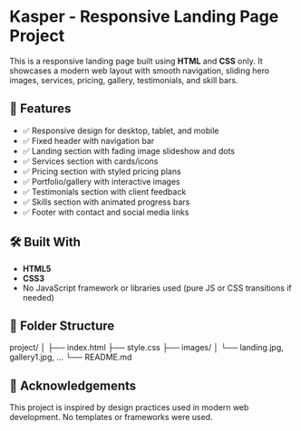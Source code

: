 # Kasper - Responsive Landing Page Project

This is a responsive landing page built using **HTML** and **CSS** only. It showcases a modern web layout with smooth navigation, sliding hero images, services, pricing, gallery, testimonials, and skill bars.

## 🚀 Features

- ✅ Responsive design for desktop, tablet, and mobile
- ✅ Fixed header with navigation bar
- ✅ Landing section with fading image slideshow and dots
- ✅ Services section with cards/icons
- ✅ Pricing section with styled pricing plans
- ✅ Portfolio/gallery with interactive images
- ✅ Testimonials section with client feedback
- ✅ Skills section with animated progress bars
- ✅ Footer with contact and social media links

## 🛠️ Built With

- **HTML5**
- **CSS3**
- No JavaScript framework or libraries used (pure JS or CSS transitions if needed)

## 📂 Folder Structure

project/
│
├── index.html
├── style.css
├── images/
│ └── landing.jpg, gallery1.jpg, ...
└── README.md

## 🙌 Acknowledgements

This project is inspired by design practices used in modern web development. No templates or frameworks were used.
